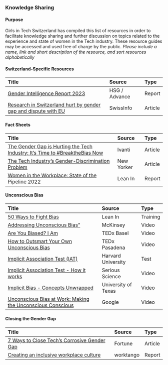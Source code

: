 ### Knowledge Sharing

#### Purpose
Girls in Tech Switzerland has compiled this list of resources in order to facilitate knowledge sharing and further discussion on topics related to the experience and state of women in the Tech industry. These resource guides may be accessed and used free of charge by the public.
*Please include a name, link and short description of the resource, and sort resources alphabetically*


#### Switzerland-Specific Resources
| Title         | Source        | Type         |
| :------------- | :------------- |:------------- |
| [Gender Intelligence Report 2023](https://www.advance-hsg-report.ch/wp-content/uploads/2023/09/Gender_Intelligence_Report_2023_Executive_Version.pdf) | HSG / Advance | Report |
| [Research in Switzerland hurt by gender gap and dispute with EU](https://www.swissinfo.ch/eng/research-in-switzerland-hurt-by-gender-gap-and-dispute-with-eu/47349810) | SwissInfo | Article |


#### Fact Sheets
| Title         | Source        | Type         |
| :------------- | :------------- |:------------- |
| [The Gender Gap is Hurting the Tech Industry: It’s Time to #BreaktheBias Now](https://www.ivanti.com/blog/the-gender-gap-is-hurting-the-tech-industry-it-s-time-to-breakthebias-now-by)| Ivanti | Article |
| [The Tech Industry’s Gender-Discrimination Problem](https://www.newyorker.com/magazine/2017/11/20/the-tech-industrys-gender-discrimination-problem) | New Yorker | Article |
| [Women in the Workplace: State of the Pipeline 2022](https://leanin.org/women-in-the-workplace/2022) | Lean In | Report |



#### Unconscious Bias
| Title         | Source        | Type         |
| :------------- | :------------- |:------------- |
|[50 Ways to Fight Bias](https://leanin.org/50-ways-to-fight-gender-bias) | Lean In | Training |
|[Addressing Unconscious Bias”](https://www.youtube.com/watch?v=JFW2cfzevio)| McKinsey | Video |
|[Are You Biased? I Am](https://www.youtube.com/watch?v=Bq_xYSOZrgU) | TEDx Basel | Video |
|[How to Outsmart Your Own Unconscious Bias](https://www.youtube.com/watch?v=GP-cqFLS8Q4) | TEDx Pasadena | Video |
|[Implicit Association Test (IAT)](https://implicit.harvard.edu/implicit/takeatest.html) | Harvard University | Test |
|[Implicit Association Test - How it works](https://www.youtube.com/watch?v=ABSeKU2qJoI) | Serious Science | Video |
|[Implicit Bias - Concepts Unwrapped](https://www.youtube.com/watch?v=OoBvzI-YZf4)| University of Texas | Video |
|[Unconscious Bias at Work: Making the Unconscious Conscious](https://www.youtube.com/watch?v=NW5s_-Nl3JE)| Google | Video |


#### Closing the Gender Gap
| Title         | Source        | Type         |
| :------------- | :------------- |:------------- |
|[7 Ways to Close Tech’s Corrosive Gender Gap](https://fortune.com/2021/09/15/women-in-tech-gender-gap-inclusion-mentorship/) | Fortune | Article |
|[Creating an inclusive workplace culture](https://worktangostg.wpengine.com/wp-content/uploads/2022/09/11391_WT_Guide-to-Employee-DEI.pdf) | worktango | Report |
